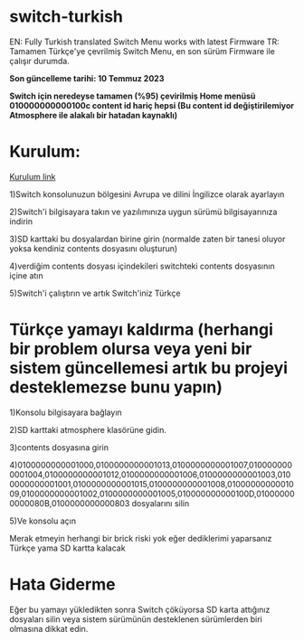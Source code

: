 # switch-turkish
EN: Fully Turkish translated Switch Menu works with latest Firmware
TR: Tamamen Türkçe'ye çevrilmiş Switch Menu, en son sürüm  Firmware ile çalışır durumda.

**Son güncelleme tarihi: 10 Temmuz 2023**

**Switch için neredeyse tamamen (%95) çevirilmiş Home menüsü
010000000000100c content id hariç hepsi (Bu content id değiştirilemiyor Atmosphere ile alakalı bir hatadan kaynaklı)**

# Kurulum:

[Kurulum link](https://github.com/TeymurSuleymanli/switch-turkish/releases/tag/1.0.0)

1)Switch konsolunuzun bölgesini Avrupa ve dilini İngilizce olarak ayarlayın

2)Switch'i bilgisayara takın ve yazılımınıza uygun sürümü bilgisayarınıza indirin

3)SD karttaki bu dosyalardan birine girin (normalde zaten bir tanesi oluyor yoksa kendiniz contents dosyasını oluşturun)

4)verdiğim contents dosyası içindekileri switchteki contents dosyasının içine atın

5)Switch'i çalıştırın ve artık Switch'iniz Türkçe

# Türkçe yamayı kaldırma (herhangi bir problem olursa veya yeni bir sistem güncellemesi artık bu projeyi desteklemezse bunu yapın)

1)Konsolu bilgisayara bağlayın

2)SD karttaki atmosphere klasörüne gidin.

3)contents dosyasına girin

4)0100000000001000,0100000000001013,0100000000001007,0100000000001004,0100000000001012,0100000000001006,0100000000001003,0100000000001001,0100000000001015,0100000000001008,0100000000001009,0100000000001002,0100000000001005,010000000000100D,010000000000080B,0100000000000803 dosyalarını silin

5)Ve konsolu açın

Merak etmeyin herhangi bir brick riski yok eğer dediklerimi yaparsanız Türkçe yama SD kartta kalacak


# Hata Giderme

Eğer bu yamayı yükledikten sonra Switch çöküyorsa SD karta attığınız dosyaları silin veya sistem sürümünün desteklenen sürümlerden biri olmasına dikkat edin.


